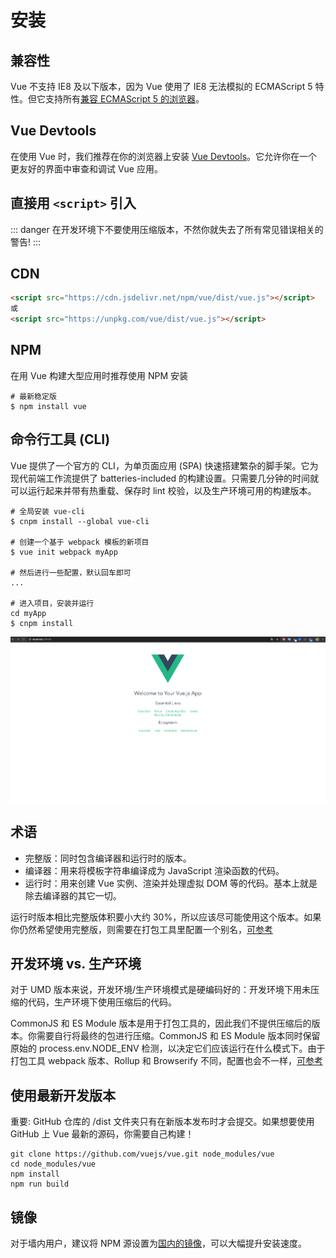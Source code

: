 # 安装

## 兼容性

Vue 不支持 IE8 及以下版本，因为 Vue 使用了 IE8 无法模拟的 ECMAScript 5 特性。但它支持所有[兼容 ECMAScript 5 的浏览器](https://caniuse.com/#feat=es5)。

## Vue Devtools

在使用 Vue 时，我们推荐在你的浏览器上安装 [Vue Devtools](https://github.com/vuejs/vue-devtools#vue-devtools)。它允许你在一个更友好的界面中审查和调试 Vue 应用。

## 直接用 `<script>` 引入

::: danger
在开发环境下不要使用压缩版本，不然你就失去了所有常见错误相关的警告!
:::

## CDN

```html
<script src="https://cdn.jsdelivr.net/npm/vue/dist/vue.js"></script>
或
<script src="https://unpkg.com/vue/dist/vue.js"></script>
```

## NPM

在用 Vue 构建大型应用时推荐使用 NPM 安装

```shell
# 最新稳定版
$ npm install vue
```

## 命令行工具 (CLI)

Vue 提供了一个官方的 CLI，为单页面应用 (SPA) 快速搭建繁杂的脚手架。它为现代前端工作流提供了 batteries-included 的构建设置。只需要几分钟的时间就可以运行起来并带有热重载、保存时 lint 校验，以及生产环境可用的构建版本。

```shell
# 全局安装 vue-cli
$ cnpm install --global vue-cli

# 创建一个基于 webpack 模板的新项目
$ vue init webpack myApp

# 然后进行一些配置，默认回车即可
...

# 进入项目，安装并运行
cd myApp
$ cnpm install
```

<img src="./assets/cli-page.png" style="width: 300; display: block; margin: 0 auto;" />

## 术语

- 完整版：同时包含编译器和运行时的版本。
- 编译器：用来将模板字符串编译成为 JavaScript 渲染函数的代码。
- 运行时：用来创建 Vue 实例、渲染并处理虚拟 DOM 等的代码。基本上就是除去编译器的其它一切。

运行时版本相比完整版体积要小大约 30%，所以应该尽可能使用这个版本。如果你仍然希望使用完整版，则需要在打包工具里配置一个别名，[可参考](https://cn.vuejs.org/v2/guide/installation.html#%E8%BF%90%E8%A1%8C%E6%97%B6-%E7%BC%96%E8%AF%91%E5%99%A8-vs-%E5%8F%AA%E5%8C%85%E5%90%AB%E8%BF%90%E8%A1%8C%E6%97%B6)

## 开发环境 vs. 生产环境

对于 UMD 版本来说，开发环境/生产环境模式是硬编码好的：开发环境下用未压缩的代码，生产环境下使用压缩后的代码。

CommonJS 和 ES Module 版本是用于打包工具的，因此我们不提供压缩后的版本。你需要自行将最终的包进行压缩。CommonJS 和 ES Module 版本同时保留原始的 process.env.NODE_ENV 检测，以决定它们应该运行在什么模式下。由于打包工具 webpack 版本、Rollup 和 Browserify 不同，配置也会不一样，[可参考](https://cn.vuejs.org/v2/guide/installation.html#%E5%BC%80%E5%8F%91%E7%8E%AF%E5%A2%83-vs-%E7%94%9F%E4%BA%A7%E7%8E%AF%E5%A2%83%E6%A8%A1%E5%BC%8F)

## 使用最新开发版本

重要: GitHub 仓库的 /dist 文件夹只有在新版本发布时才会提交。如果想要使用 GitHub 上 Vue 最新的源码，你需要自己构建！

```shell
git clone https://github.com/vuejs/vue.git node_modules/vue
cd node_modules/vue
npm install
npm run build
```

## 镜像

对于墙内用户，建议将 NPM 源设置为[国内的镜像](https://developer.aliyun.com/mirror/NPM?from=tnpm)，可以大幅提升安装速度。

